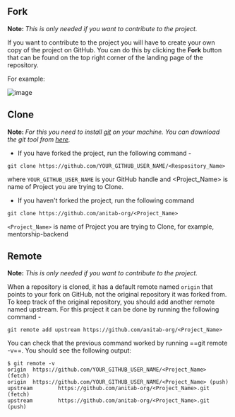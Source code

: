 ## Fork

<b> Note: </b> <i>This is only needed if you want to contribute to the project.</i>

If you want to contribute to the project you will have to create your own copy of the project on GitHub. You can do this by clicking the <b>Fork</b> button that can be found on the top right corner of the landing page of the repository. 

For example:

![image](https://user-images.githubusercontent.com/25927257/112403868-79d2b080-8ccc-11eb-9212-dbd70cf3326e.png)


## Clone

<b> Note: </b> <i>For this you need to install [git](https://git-scm.com/) on your machine. You can download the git tool from [here](https://git-scm.com/downloads).</i>

* If you have forked the project, run the following command -

```
git clone https://github.com/YOUR_GITHUB_USER_NAME/<Respository_Name> 
```

where ```YOUR_GITHUB_USER_NAME``` is your GitHub handle and <Project_Name> is name of Project you are trying to Clone.

* If you haven't forked the project, run the following command 

```
git clone https://github.com/anitab-org/<Project_Name>
```

```<Project_Name>``` is name of Project you are trying to Clone, for example, mentorship-backend

## Remote

<b> Note:</b> <i>This is only needed if you want to contribute to the project.</i>

When a repository is cloned, it has a default remote named ```origin``` that points to your fork on GitHub, not the original repository it was forked from. To keep track of the original repository, you should add another remote named upstream. For this project it can be done by running the following command -

```git remote add upstream https://github.com/anitab-org/<Project_Name>```

You can check that the previous command worked by running ==git remote -v==. You should see the following output:

```
$ git remote -v
origin  https://github.com/YOUR_GITHUB_USER_NAME/<Project_Name> (fetch)
origin  https://github.com/YOUR_GITHUB_USER_NAME/<Project_Name> (push)
upstream        https://github.com/anitab-org/<Project_Name>.git (fetch)
upstream        https://github.com/anitab-org/<Project_Name>.git (push)
```
